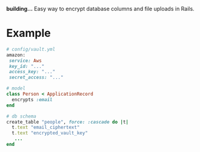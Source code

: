 **building...**
Easy way to encrypt database columns and file uploads in Rails.

# Example

```ruby
# config/vault.yml
amazon:
 service: Aws
 key_id: "..."
 access_key: "..."
 secret_access: "..."
```

```ruby
# model
class Person < ApplicationRecord
  encrypts :email
end
```

```ruby
# db schema
create_table "people", force: :cascade do |t|
  t.text "email_ciphertext"
  t.text "encrypted_vault_key"
   ...
end
```
